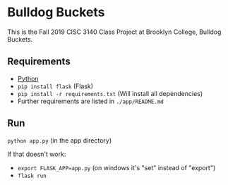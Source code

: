 # Bulldog Buckets

This is the Fall 2019 CISC 3140 Class Project at Brooklyn College, Bulldog Buckets.

## Requirements

- [Python](https://www.python.org/downloads/)
- `pip install flask` (Flask)
- `pip install -r requirements.txt` (Will install all dependencies)
- Further requirements are listed in `./app/README.md`

## Run

`python app.py` (in the app directory)

If that doesn't work:
- `export FLASK_APP=app.py` (on windows it's "set" instead of "export")
- `flask run`
